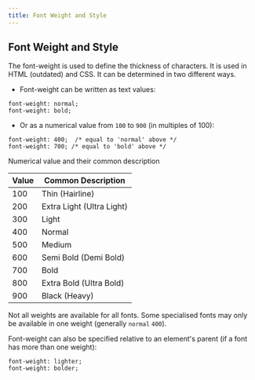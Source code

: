 ```yaml
---
title: Font Weight and Style
---
```

## Font Weight and Style
The font-weight is used to define the thickness of characters. It is used in HTML (outdated) and CSS. It can be determined in two different ways.

* Font-weight can be written as text values:
```
font-weight: normal;
font-weight: bold;
```

* Or as a numerical value from `100` to `900` (in multiples of 100):
```
font-weight: 400;  /* equal to 'normal' above */
font-weight: 700; /* equal to 'bold' above */
```

Numerical value and their common description

| Value	| Common Description           |
| ----- | ---------------------------- |
| 100	  | Thin (Hairline)              | 
| 200	  | Extra Light (Ultra Light)    | 
| 300	  | Light                        | 
| 400	  | Normal                       | 
| 500	  | Medium                       | 
| 600	  | Semi Bold (Demi Bold)        | 
| 700	  | Bold                         | 
| 800	  | Extra Bold (Ultra Bold)      | 
| 900	  | Black (Heavy)                | 

Not all weights are available for all fonts. Some specialised fonts may only be available in one weight (generally `normal` `400`).

Font-weight can also be specified relative to an element's parent (if a font has more than one weight):
```
font-weight: lighter; 
font-weight: bolder; 
```

